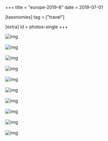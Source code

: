 +++
title = "europe-2019-6"
date = 2019-07-01

[taxonomies]
tag = ["travel"]

[extra]
id = photos-single
+++

<div class='pixels-photo is-large'>
  <img src='https://photos.toidiu.com/file/toidiu-img/IMG_20190601_172951.jpg' alt='img'>
</div>
<br/>

<div class='pixels-photo is-large'>
  <img src='https://photos.toidiu.com/file/toidiu-img/IMG_20190602_021829.jpg' alt='img'>
</div>
<br/>

<div class='pixels-photo is-large'>
  <img src='https://photos.toidiu.com/file/toidiu-img/IMG_20190603_172710.jpg' alt='img'>
</div>
<br/>

<div class='pixels-photo is-large'>
  <img src='https://photos.toidiu.com/file/toidiu-img/IMG_20190604_142806.jpg' alt='img'>
</div>
<br/>

<div class='pixels-photo is-large'>
  <img src='https://photos.toidiu.com/file/toidiu-img/IMG_20190604_190508.jpg' alt='img'>
</div>
<br/>

<div class='pixels-photo is-large'>
  <img src='https://photos.toidiu.com/file/toidiu-img/IMG_20190604_195409.jpg' alt='img'>
</div>
<br/>

<div class='pixels-photo is-large'>
  <img src='https://photos.toidiu.com/file/toidiu-img/IMG_20190605_161247.jpg' alt='img'>
</div>
<br/>

<div class='pixels-photo is-large'>
  <img src='https://photos.toidiu.com/file/toidiu-img/IMG_20190606_213427.jpg' alt='img'>
</div>
<br/>

<div class='pixels-photo is-large'>
  <img src='https://photos.toidiu.com/file/toidiu-img/IMG_20190606_213442.jpg' alt='img'>
</div>
<br/>

<div class='pixels-photo is-large'>
  <img src='https://photos.toidiu.com/file/toidiu-img/IMG_20190606_215647.jpg' alt='img'>
</div>
<br/>

